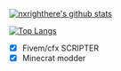 [![nxrighthere's github stats](https://github-readme-stats.vercel.app/api?username=Dreaming-Codes&theme=default&show_icons=true&count_private=true&include_all_commits=true&custom_title=Dreaming-Codes%20statistics)](https://github.com/Dreaming-Codes)

[![Top Langs](https://github-readme-stats.vercel.app/api/top-langs/?username=Dreaming-Codes&layout=compact&theme=default&hide=cmake,makefile)](https://github.com/Dreaming-Codes)

- [x] Fivem/cfx SCRIPTER
- [x] Minecrat modder
